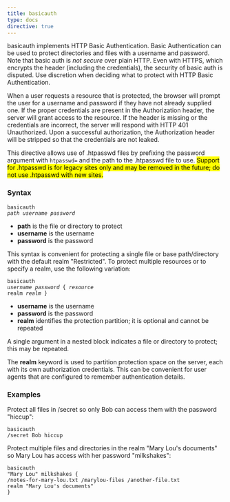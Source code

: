 ```yaml
---
title: basicauth
type: docs
directive: true
---
```


basicauth implements HTTP Basic Authentication. Basic Authentication can be used to protect directories and files with a username and password. Note that basic auth is *not secure* over plain HTTP. Even with HTTPS, which encrypts the header (including the credentials), the security of basic auth is disputed. Use discretion when deciding what to protect with HTTP Basic Authentication.

When a user requests a resource that is protected, the browser will prompt the user for a username and password if they have not already supplied one. If the proper credentials are present in the Authorization header, the server will grant access to the resource. If the header is missing or the credentials are incorrect, the server will respond with HTTP 401 Unauthorized. Upon a successful authorization, the Authorization header will be stripped so that the credentials are not leaked.

This directive allows use of .htpasswd files by prefixing the password argument with `htpasswd=` and the path to the .htpasswd file to use. <mark>Support for .htpasswd is for legacy sites only and may be removed in the future; do not use .htpasswd with new sites.</mark>

### Syntax

<code class="block"><span class="hl-directive">basicauth</span> <span class="hl-arg"><i>path username password</i></span></code>

*   **path** is the file or directory to protect
*   **username** is the username
*   **password** is the password

This syntax is convenient for protecting a single file or base path/directory with the default realm "Restricted". To protect multiple resources or to specify a realm, use the following variation:

<code class="block"><span class="hl-directive">basicauth</span> <span class="hl-arg"><i>username password</i></span> {
    <i>resource</i>
    <span class="hl-subdirective">realm</span> <i>realm</i>
}</code>

*   **username** is the username
*   **password** is the password
*   **realm** identifies the protection partition; it is optional and cannot be repeated 

A single argument in a nested block indicates a file or directory to protect; this may be repeated.

The **realm** keyword is used to partition protection space on the server, each with its own authorization credentials. This can be convenient for user agents that are configured to remember authentication details.

### Examples

Protect all files in /secret so only Bob can access them with the password "hiccup":

<code class="block"><span class="hl-directive">basicauth</span> <span class="hl-arg">/secret Bob hiccup</span></code>

Protect multiple files and directories in the realm "Mary Lou's documents" so Mary Lou has access with her password "milkshakes":

<code class="block"><span class="hl-directive">basicauth</span> <span class="hl-arg">"Mary Lou" milkshakes</span> {
    /notes-for-mary-lou.txt
    /marylou-files
    /another-file.txt
    <span class="hl-subdirective">realm</span> "Mary Lou's documents"
}</code>
